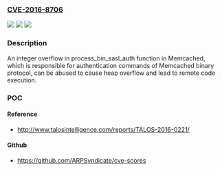 ### [CVE-2016-8706](https://cve.mitre.org/cgi-bin/cvename.cgi?name=CVE-2016-8706)
![](https://img.shields.io/static/v1?label=Product&message=Memcached&color=blue)
![](https://img.shields.io/static/v1?label=Version&message=1.4.31%20&color=brightgreen)
![](https://img.shields.io/static/v1?label=Vulnerability&message=integer%20overflow&color=brightgreen)

### Description

An integer overflow in process_bin_sasl_auth function in Memcached, which is responsible for authentication commands of Memcached binary protocol, can be abused to cause heap overflow and lead to remote code execution.

### POC

#### Reference
- http://www.talosintelligence.com/reports/TALOS-2016-0221/

#### Github
- https://github.com/ARPSyndicate/cve-scores


